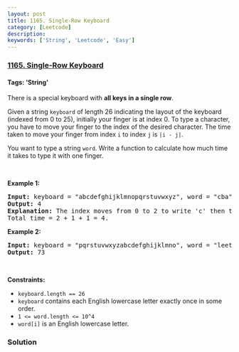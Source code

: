 ```yaml
---
layout: post
title: 1165. Single-Row Keyboard
category: [Leetcode]
description: 
keywords: ['String', 'Leetcode', 'Easy']
---
```

### [1165. Single-Row Keyboard](https://leetcode.com/problems/single-row-keyboard)

#### Tags: 'String'

<div class="content__u3I1 question-content__JfgR"><div><p>There is a special keyboard with <strong>all keys in a single row</strong>.</p>
<p>Given a string <code>keyboard</code> of length 26 indicating the layout of the keyboard (indexed from 0 to 25), initially your finger is at index 0. To type a character, you have to move your finger to the index of the desired character. The time taken to move your finger from index <code>i</code> to index <code>j</code> is <code>|i - j|</code>.</p>
<p>You want to type a string <code>word</code>. Write a function to calculate how much time it takes to type it with one finger.</p>
<p> </p>
<p><strong>Example 1:</strong></p>
<pre><strong>Input:</strong> keyboard = "abcdefghijklmnopqrstuvwxyz", word = "cba"
<strong>Output:</strong> 4
<strong>Explanation: </strong>The index moves from 0 to 2 to write 'c' then to 1 to write 'b' then to 0 again to write 'a'.
Total time = 2 + 1 + 1 = 4. 
</pre>
<p><strong>Example 2:</strong></p>
<pre><strong>Input:</strong> keyboard = "pqrstuvwxyzabcdefghijklmno", word = "leetcode"
<strong>Output:</strong> 73
</pre>
<p> </p>
<p><strong>Constraints:</strong></p>
<ul>
<li><code>keyboard.length == 26</code></li>
<li><code><font face="monospace">keyboard</font></code> contains each English lowercase letter exactly once in some order.</li>
<li><code>1 &lt;= word.length &lt;= 10^4</code></li>
<li><code>word[i]</code> is an English lowercase letter.</li>
</ul>
</div></div>

### Solution
